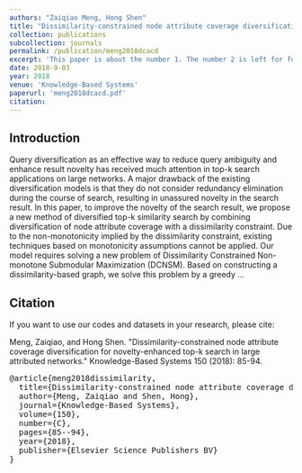 ```yaml
---
authors: "Zaiqiao Meng, Hong Shen"
title: "Dissimilarity-constrained node attribute coverage diversification for novelty-enhanced top-k search in large attributed networks"
collection: publications
subcollection: journals
permalink: /publication/meng2018dcacd
excerpt: 'This paper is about the number 1. The number 2 is left for future work.'
date: 2018-9-03
year: 2018
venue: 'Knowledge-Based Systems'
paperurl: 'meng2018dcacd.pdf'
citation:
---
```



## Introduction

Query diversification as an effective way to reduce query ambiguity and enhance result novelty has received much attention in top-k search applications on large networks. A major drawback of the existing diversification models is that they do not consider redundancy elimination during the course of search, resulting in unassured novelty in the search result. In this paper, to improve the novelty of the search result, we propose a new method of diversified top-k similarity search by combining diversification of node attribute coverage with a dissimilarity constraint. Due to the non-monotonicity implied by the dissimilarity constraint, existing techniques based on monotonicity assumptions cannot be applied. Our model requires solving a new problem of Dissimilarity Constrained Non-monotone Submodular Maximization (DCNSM). Based on constructing a dissimilarity-based graph, we solve this problem by a greedy …

## Citation

If you want to use our codes and datasets in your research, please cite:
>
Meng, Zaiqiao, and Hong Shen. "Dissimilarity-constrained node attribute coverage diversification for novelty-enhanced top-k search in large attributed networks." Knowledge-Based Systems 150 (2018): 85-94.


<pre>
@article{meng2018dissimilarity,
  title={Dissimilarity-constrained node attribute coverage diversification for novelty-enhanced top-k search in large attributed networks},
  author={Meng, Zaiqiao and Shen, Hong},
  journal={Knowledge-Based Systems},
  volume={150},
  number={C},
  pages={85--94},
  year={2018},
  publisher={Elsevier Science Publishers BV}
}

</pre>